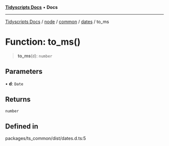 [**Tidyscripts Docs**](../../../../../../../README.md) • **Docs**

***

[Tidyscripts Docs](../../../../../../../globals.md) / [node](../../../../../README.md) / [common](../../../README.md) / [dates](../README.md) / to\_ms

# Function: to\_ms()

> **to\_ms**(`d`): `number`

## Parameters

• **d**: `Date`

## Returns

`number`

## Defined in

packages/ts\_common/dist/dates.d.ts:5
